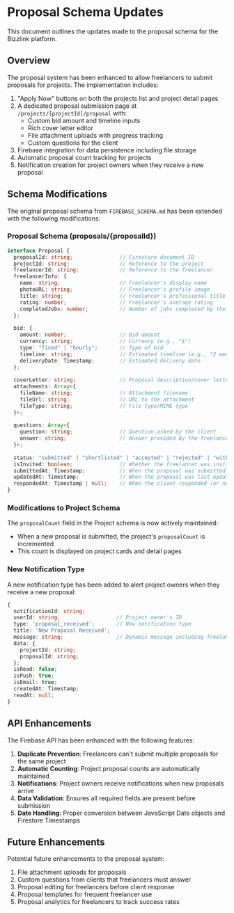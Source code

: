 # Proposal Schema Updates

This document outlines the updates made to the proposal schema for the Bizzlink platform.

## Overview

The proposal system has been enhanced to allow freelancers to submit proposals for projects. The implementation includes:

1. "Apply Now" buttons on both the projects list and project detail pages
2. A dedicated proposal submission page at `/projects/[projectId]/proposal` with:
   - Custom bid amount and timeline inputs
   - Rich cover letter editor
   - File attachment uploads with progress tracking
   - Custom questions for the client
3. Firebase integration for data persistence including file storage
4. Automatic proposal count tracking for projects
5. Notification creation for project owners when they receive a new proposal

## Schema Modifications

The original proposal schema from `FIREBASE_SCHEMA.md` has been extended with the following modifications:

### Proposal Schema (proposals/{proposalId})

```typescript
interface Proposal {
  proposalId: string;               // Firestore document ID
  projectId: string;                // Reference to the project
  freelancerId: string;             // Reference to the freelancer
  freelancerInfo: {
    name: string;                   // Freelancer's display name
    photoURL: string;               // Freelancer's profile image
    title: string;                  // Freelancer's professional title
    rating: number;                 // Freelancer's average rating
    completedJobs: number;          // Number of jobs completed by the freelancer
  };
  
  bid: {
    amount: number;                 // Bid amount
    currency: string;               // Currency (e.g., "$")
    type: "fixed" | "hourly";       // Type of bid
    timeline: string;               // Estimated timeline (e.g., "2 weeks")
    deliveryDate: Timestamp;        // Estimated delivery date
  };
  
  coverLetter: string;              // Proposal description/cover letter
  attachments: Array<{             
    fileName: string;               // Attachment filename
    fileUrl: string;                // URL to the attachment
    fileType: string;               // File type/MIME type
  }>;
  
  questions: Array<{
    question: string;               // Question asked by the client
    answer: string;                 // Answer provided by the freelancer
  }>;
  
  status: "submitted" | "shortlisted" | "accepted" | "rejected" | "withdrawn";
  isInvited: boolean;               // Whether the freelancer was invited to apply
  submittedAt: Timestamp;           // When the proposal was submitted
  updatedAt: Timestamp;             // When the proposal was last updated
  respondedAt: Timestamp | null;    // When the client responded (or null if not yet responded)
}
```

### Modifications to Project Schema

The `proposalCount` field in the Project schema is now actively maintained:

- When a new proposal is submitted, the project's `proposalCount` is incremented
- This count is displayed on project cards and detail pages

### New Notification Type

A new notification type has been added to alert project owners when they receive a new proposal:

```typescript
{
  notificationId: string;
  userId: string;                  // Project owner's ID
  type: 'proposal_received';       // New notification type
  title: 'New Proposal Received';
  message: string;                 // Dynamic message including freelancer name and project title
  data: {
    projectId: string;
    proposalId: string;
  };
  isRead: false;
  isPush: true;
  isEmail: true;
  createdAt: Timestamp;
  readAt: null;
}
```

## API Enhancements

The Firebase API has been enhanced with the following features:

1. **Duplicate Prevention**: Freelancers can't submit multiple proposals for the same project
2. **Automatic Counting**: Project proposal counts are automatically maintained
3. **Notifications**: Project owners receive notifications when new proposals arrive
4. **Data Validation**: Ensures all required fields are present before submission
5. **Date Handling**: Proper conversion between JavaScript Date objects and Firestore Timestamps

## Future Enhancements

Potential future enhancements to the proposal system:

1. File attachment uploads for proposals
2. Custom questions from clients that freelancers must answer
3. Proposal editing for freelancers before client response
4. Proposal templates for frequent freelancer use
5. Proposal analytics for freelancers to track success rates
